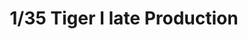 ---
layout: product
title: "1/35 Tiger I late Production"
price: "6000" 
desc: "Maketa"
img_path: "/assets/img/RFM5015.jpg"
brand: "N/A"
available: true
special_offer: false
new: false
soon: false
cat: "010000"
subcat: "010800"
subsubcat: "0N/A"
sifra: "RFM5015"
---